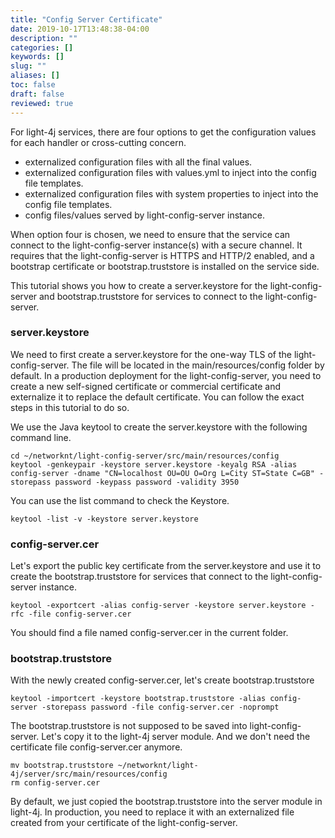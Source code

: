 ```yaml
---
title: "Config Server Certificate"
date: 2019-10-17T13:48:38-04:00
description: ""
categories: []
keywords: []
slug: ""
aliases: []
toc: false
draft: false
reviewed: true
---
```


For light-4j services, there are four options to get the configuration values for each handler or cross-cutting concern. 

* externalized configuration files with all the final values.
* externalized configuration files with values.yml to inject into the config file templates. 
* externalized configuration files with system properties to inject into the config file templates.
* config files/values served by light-config-server instance.

When option four is chosen, we need to ensure that the service can connect to the light-config-server instance(s) with a secure channel. It requires that the light-config-server is HTTPS and HTTP/2 enabled, and a bootstrap certificate or bootstrap.truststore is installed on the service side. 

This tutorial shows you how to create a server.keystore for the light-config-server and bootstrap.truststore for services to connect to the light-config-server. 

### server.keystore

We need to first create a server.keystore for the one-way TLS of the light-config-server. The file will be located in the main/resources/config folder by default. In a production deployment for the light-config-server, you need to create a new self-signed certificate or commercial certificate and externalize it to replace the default certificate. You can follow the exact steps in this tutorial to do so. 

We use the Java keytool to create the server.keystore with the following command line. 

```
cd ~/networknt/light-config-server/src/main/resources/config
keytool -genkeypair -keystore server.keystore -keyalg RSA -alias config-server -dname "CN=localhost OU=OU O=Org L=City ST=State C=GB" -storepass password -keypass password -validity 3950
```

You can use the list command to check the Keystore. 

```
keytool -list -v -keystore server.keystore
```

### config-server.cer

Let's export the public key certificate from the server.keystore and use it to create the bootstrap.truststore for services that connect to the light-config-server instance. 

```
keytool -exportcert -alias config-server -keystore server.keystore -rfc -file config-server.cer
```

You should find a file named config-server.cer in the current folder. 

### bootstrap.truststore

With the newly created config-server.cer, let's create bootstrap.truststore

```
keytool -importcert -keystore bootstrap.truststore -alias config-server -storepass password -file config-server.cer -noprompt
```

The bootstrap.truststore is not supposed to be saved into light-config-server. Let's copy it to the light-4j server module. And we don't need the certificate file config-server.cer anymore.

```
mv bootstrap.truststore ~/networknt/light-4j/server/src/main/resources/config
rm config-server.cer
```

By default, we just copied the bootstrap.truststore into the server module in light-4j. In production, you need to replace it with an externalized file created from your certificate of the light-config-server. 

